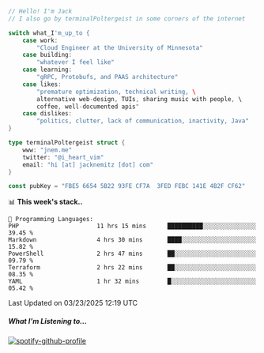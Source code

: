 ```go
// Hello! I'm Jack
// I also go by terminalPoltergeist in some corners of the internet

switch what_I'm_up_to {
    case work:
        "Cloud Engineer at the University of Minnesota"
    case building:
        "whatever I feel like"
    case learning:
        "gRPC, Protobufs, and PAAS architecture"
    case likes:
        "premature optimization, technical writing, \
        alternative web-design, TUIs, sharing music with people, \
        coffee, well-documented apis"
    case dislikes:
        "politics, clutter, lack of communication, inactivity, Java"
}

type terminalPoltergeist struct {
    www: "jnem.me"
    twitter: "@i_heart_vim"
    email: "hi [at] jacknemitz [dot] com"
}

const pubKey = "FBE5 6654 5B22 93FE CF7A  3FED FEBC 141E 4B2F CF62"
```

<!--START_SECTION:waka-->
📊 **This week's stack..** 

```text
💬 Programming Languages: 
PHP                      11 hrs 15 mins      ██████████░░░░░░░░░░░░░░░   39.45 % 
Markdown                 4 hrs 30 mins       ████░░░░░░░░░░░░░░░░░░░░░   15.82 % 
PowerShell               2 hrs 47 mins       ██░░░░░░░░░░░░░░░░░░░░░░░   09.79 % 
Terraform                2 hrs 22 mins       ██░░░░░░░░░░░░░░░░░░░░░░░   08.35 % 
YAML                     1 hr 32 mins        █░░░░░░░░░░░░░░░░░░░░░░░░   05.42 % 
```


 Last Updated on 03/23/2025 12:19 UTC
<!--END_SECTION:waka-->

##### What I'm Listening to...

[![spotify-github-profile](https://jnem.me/listening-item?maxAge=2592000)](https://jnem.me/listening)
